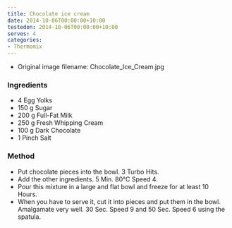```yaml
---
title: Chocolate ice cream
date: 2014-10-06T00:00:00+10:00
testedon: 2014-10-06T00:00:00+10:00
serves: 4
categories:
- Thermomix
---
```







* Original image filename: Chocolate_Ice_Cream.jpg




### Ingredients

* 4 Egg Yolks
* 150 g Sugar
* 200 g Full-Fat Milk
* 250 g Fresh Whipping Cream
* 100 g Dark Chocolate
* 1 Pinch Salt

### Method

* Put chocolate pieces into the bowl. 3 Turbo Hits.
* Add the other ingredients. 5 Min. 80°C Speed 4.
* Pour this mixture in a large and flat bowl and freeze for at least 10 Hours.
* When you have to serve it, cut it into pieces and put them in the bowl. Amalgamate very well. 30 Sec. Speed 9 and 50 Sec. Speed 6 using the spatula.
